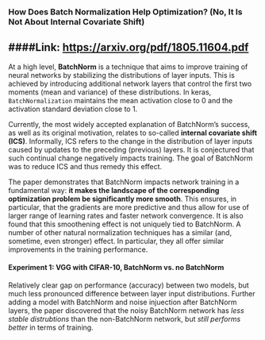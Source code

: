 ### How Does Batch Normalization Help Optimization? (No, It Is Not About Internal Covariate Shift)

####Link: https://arxiv.org/pdf/1805.11604.pdf
---

At a high level, **BatchNorm** is a technique that aims to improve training of neural networks by stabilizing the distributions of layer inputs. This is achieved by introducing additional network layers that control the first two moments (mean and variance) of these distributions. In keras, `BatchNormalization` maintains the mean activation close to 0 and the activation standard deviation close to 1.

Currently, the most widely accepted explanation of BatchNorm’s success, as well as its original motivation, relates to so-called **internal covariate shift (ICS)**. Informally, ICS refers to the change in the distribution of layer inputs caused by updates to the preceding (previous) layers. It is conjectured that such continual change negatively impacts training. The goal of BatchNorm was to reduce ICS and thus remedy this effect.

The paper demonstrates that BatchNorm impacts network training in a fundamental way: **it makes the landscape of the corresponding optimization problem be significantly more smooth**. This ensures, in particular, that the gradients are more predictive and thus allow for use of larger range of learning rates and faster network convergence. It is also found that this smoothening effect is not uniquely tied to BatchNorm. A number of other natural normalization techniques has a similar (and, sometime, even stronger) effect. In particular, they all offer similar improvements in the training performance.

#### Experiment 1: VGG with CIFAR-10, BatchNorm vs. no BatchNorm

Relatively clear gap on performance (accuracy) between two models, but much less pronounced difference between layer input distributions. Further adding a model with BatchNorm and noise injuection after BatchNorm layers, the paper discovered that the noisy BatchNorm network has *less stable distrubtions* than the non-BatchNorm network, but *still performs better* in terms of training.

